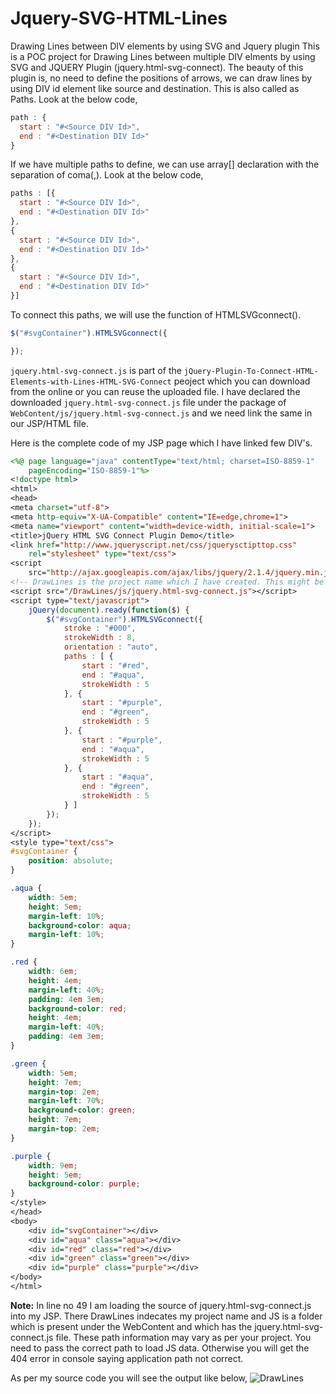 # Jquery-SVG-HTML-Lines
Drawing Lines between DIV elements by using SVG  and Jquery plugin
This is a POC project for Drawing Lines between multiple DIV elments by using SVG and JQUERY Plugin (jquery.html-svg-connect). The beauty of this plugin is, no need to define the positions of arrows, we can draw lines by using DIV id element like source and destination. This is also called as Paths. Look at the below code,
```js
path : {
  start : "#<Source DIV Id>",
  end : "#<Destination DIV Id>"
}
```
If we have multiple paths to define, we can use array[] declaration with the separation of coma(,). Look at the below code,
```js
paths : [{
  start : "#<Source DIV Id>",
  end : "#<Destination DIV Id>"
},
{
  start : "#<Source DIV Id>",
  end : "#<Destination DIV Id>"
},
{
  start : "#<Source DIV Id>",
  end : "#<Destination DIV Id>"
}]
```
To connect this paths, we will use the function of HTMLSVGconnect().
```js
$("#svgContainer").HTMLSVGconnect({

});
```
```jquery.html-svg-connect.js``` is part of the ```jQuery-Plugin-To-Connect-HTML-Elements-with-Lines-HTML-SVG-Connect``` peoject which you can download from the online or you can reuse the uploaded file. I have declared the downloaded ```jquery.html-svg-connect.js``` file under the package of ```WebContent/js/jquery.html-svg-connect.js``` and we need link the same in our JSP/HTML file.

Here is the complete code of my JSP page which I have linked few DIV's.
```jsp
<%@ page language="java" contentType="text/html; charset=ISO-8859-1"
	pageEncoding="ISO-8859-1"%>
<!doctype html>
<html>
<head>
<meta charset="utf-8">
<meta http-equiv="X-UA-Compatible" content="IE=edge,chrome=1">
<meta name="viewport" content="width=device-width, initial-scale=1">
<title>jQuery HTML SVG Connect Plugin Demo</title>
<link href="http://www.jqueryscript.net/css/jquerysctipttop.css"
	rel="stylesheet" type="text/css">
<script
	src="http://ajax.googleapis.com/ajax/libs/jquery/2.1.4/jquery.min.js"></script>
<!-- DrawLines is the project name which I have created. This might be different for you. -->
<script src="/DrawLines/js/jquery.html-svg-connect.js"></script>
<script type="text/javascript">
	jQuery(document).ready(function($) {
		$("#svgContainer").HTMLSVGconnect({
			stroke : "#000",
			strokeWidth : 8,
			orientation : "auto",
			paths : [ {
				start : "#red",
				end : "#aqua",
				strokeWidth : 5
			}, {
				start : "#purple",
				end : "#green",
				strokeWidth : 5
			}, {
				start : "#purple",
				end : "#aqua",
				strokeWidth : 5
			}, {
				start : "#aqua",
				end : "#green",
				strokeWidth : 5
			} ]
		});
	});
</script>
<style type="text/css">
#svgContainer {
	position: absolute;
}

.aqua {
	width: 5em;
	height: 5em;
	margin-left: 10%;
	background-color: aqua;
	margin-left: 10%;
}

.red {
	width: 6em;
	height: 4em;
	margin-left: 40%;
	padding: 4em 3em;
	background-color: red;
	height: 4em;
	margin-left: 40%;
	padding: 4em 3em;
}

.green {
	width: 5em;
	height: 7em;
	margin-top: 2em;
	margin-left: 70%;
	background-color: green;
	height: 7em;
	margin-top: 2em;
}

.purple {
	width: 9em;
	height: 5em;
	background-color: purple;
}
</style>
</head>
<body>
	<div id="svgContainer"></div>
	<div id="aqua" class="aqua"></div>
	<div id="red" class="red"></div>
	<div id="green" class="green"></div>
	<div id="purple" class="purple"></div>
</body>
</html>
```
**Note:** In line no 49 I am loading the source of jquery.html-svg-connect.js into my JSP. There DrawLines indecates my project name and JS is a folder which is present under the WebContent and which has the jquery.html-svg-connect.js file. These path information may vary as per your project. You need to pass the correct path to load JS data. Otherwise you will get the 404 error in console saying application path not correct.

As per my source code you will see the output like below,
![DrawLines]()

